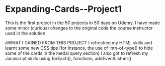 # Expanding-Cards--Project1
 This is the first project in the 50 projects in 50 days on Udemy.
 I have made some minor (curious) changes to the original code the course instructor used in the solution
 
 #WHAT I GAINED FROM THIS PROJECT
 I refreshed my HTML skills and learnt some new CSS tips (for instance, the use of :nth-of-type() to hide some of the cards in the medai query section)
 I also got to refresh my Jacascript skills using forEach(), functions, addEventListner()
 
 
